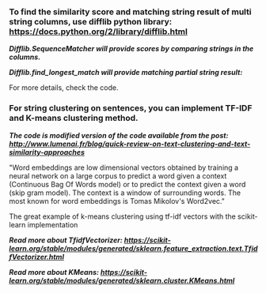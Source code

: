 ### To find the similarity score and matching string result of multi string columns, use difflib python library: https://docs.python.org/2/library/difflib.html

***Difflib.SequenceMatcher will provide scores by comparing strings in the columns.***

***Difflib.find_longest_match will provide matching partial string result:***

For more details, check the code.

### For string clustering on sentences, you can implement TF-IDF and K-means clustering method. 
***The code is modified version of the code available from the post: http://www.lumenai.fr/blog/quick-review-on-text-clustering-and-text-similarity-approaches***

"Word embeddings are low dimensional vectors obtained by training a neural network on a large corpus to predict a word given a context (Continuous Bag Of Words model) or to predict the context given a word (skip gram model). The context is a window of surrounding words. The most known for word embeddings is Tomas Mikolov's Word2vec."

The great example of k-means clustering using tf-idf vectors with the scikit-learn implementation

***Read more about TfidfVectorizer: 
https://scikit-learn.org/stable/modules/generated/sklearn.feature_extraction.text.TfidfVectorizer.html***

***Read more about KMeans:
https://scikit-learn.org/stable/modules/generated/sklearn.cluster.KMeans.html***

